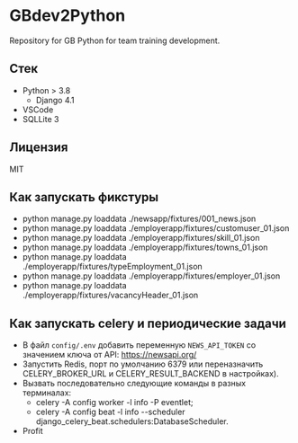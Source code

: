 # GBdev2Python
Repository for GB Python for team training development.

## Стек
- Python > 3.8
	- Django  4.1
- VSCode
- SQLLite 3

## Лицензия

MIT

## Как запускать фикстуры
- python manage.py loaddata ./newsapp/fixtures/001_news.json
- python manage.py loaddata ./employerapp/fixtures/customuser_01.json
- python manage.py loaddata ./employerapp/fixtures/skill_01.json
- python manage.py loaddata ./employerapp/fixtures/towns_01.json
- python manage.py loaddata ./employerapp/fixtures/typeEmployment_01.json
- python manage.py loaddata ./employerapp/fixtures/employer_01.json
- python manage.py loaddata ./employerapp/fixtures/vacancyHeader_01.json

## Как запускать celery и периодические задачи
- В файл ```config/.env``` добавить переменную ```NEWS_API_TOKEN``` со значением ключа от API: https://newsapi.org/
- Запустить Redis, порт по умолчанию 6379 или переназначить CELERY_BROKER_URL и CELERY_RESULT_BACKEND в настройках).
- Вызвать последовательно следующие команды в разных терминалах:
	- celery -A config worker -l info -P eventlet;
	- celery -A config beat -l info --scheduler django_celery_beat.schedulers:DatabaseScheduler.
- Profit
